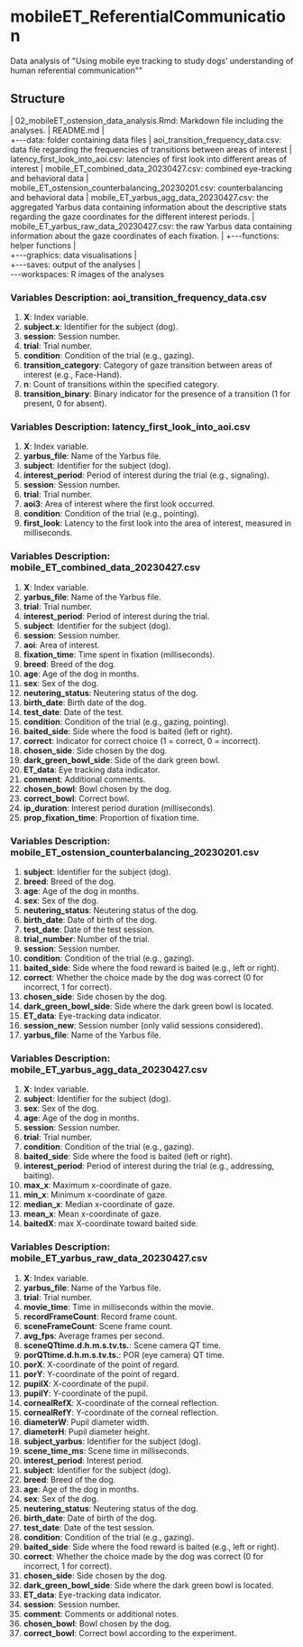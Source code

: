 # mobileET_ReferentialCommunication
Data analysis of "Using mobile eye tracking to study dogs’ understanding of human referential communication""

## Structure
|   02_mobileET_ostension_data_analysis.Rmd: Markdown file including the analyses.
|   README.md
|   
+---data: folder containing data files
|       aoi_transition_frequency_data.csv: data file regarding the frequencies of transitions between areas of interest
|       latency_first_look_into_aoi.csv: latencies of first look into different areas of interest
|       mobile_ET_combined_data_20230427.csv: combined eye-tracking and behavioral data
|       mobile_ET_ostension_counterbalancing_20230201.csv: counterbalancing and behavioral data
|       mobile_ET_yarbus_agg_data_20230427.csv: the aggregated Yarbus data containing information about the descriptive stats regarding the gaze coordinates for the different interest periods.
|       mobile_ET_yarbus_raw_data_20230427.csv: the raw Yarbus data containing information about the gaze coordinates of each fixation.
|
+---functions: helper functions
|       
+---graphics: data visualisations
|       
+---saves: output of the analyses
|       
\---workspaces: R images of the analyses


### Variables Description: aoi_transition_frequency_data.csv

1. **X**: Index variable.
2. **subject.x**: Identifier for the subject (dog).
3. **session**: Session number.
4. **trial**: Trial number.
5. **condition**: Condition of the trial (e.g., gazing).
6. **transition_category**: Category of gaze transition between areas of interest (e.g., Face-Hand).
7. **n**: Count of transitions within the specified category.
8. **transition_binary**: Binary indicator for the presence of a transition (1 for present, 0 for absent).


### Variables Description: latency_first_look_into_aoi.csv

1. **X**: Index variable.
2. **yarbus_file**: Name of the Yarbus file.
3. **subject**: Identifier for the subject (dog).
4. **interest_period**: Period of interest during the trial (e.g., signaling).
5. **session**: Session number.
6. **trial**: Trial number.
7. **aoi3**: Area of interest where the first look occurred.
8. **condition**: Condition of the trial (e.g., pointing).
9. **first_look**: Latency to the first look into the area of interest, measured in milliseconds.


### Variables Description: mobile_ET_combined_data_20230427.csv

1. **X**: Index variable.
2. **yarbus_file**: Name of the Yarbus file.
3. **trial**: Trial number.
4. **interest_period**: Period of interest during the trial.
5. **subject**: Identifier for the subject (dog).
6. **session**: Session number.
7. **aoi**: Area of interest.
8. **fixation_time**: Time spent in fixation (milliseconds).
9. **breed**: Breed of the dog.
10. **age**: Age of the dog in months.
11. **sex**: Sex of the dog.
12. **neutering_status**: Neutering status of the dog.
13. **birth_date**: Birth date of the dog.
14. **test_date**: Date of the test.
15. **condition**: Condition of the trial (e.g., gazing, pointing).
16. **baited_side**: Side where the food is baited (left or right).
17. **correct**: Indicator for correct choice (1 = correct, 0 = incorrect).
18. **chosen_side**: Side chosen by the dog.
19. **dark_green_bowl_side**: Side of the dark green bowl.
20. **ET_data**: Eye tracking data indicator.
21. **comment**: Additional comments.
22. **chosen_bowl**: Bowl chosen by the dog.
23. **correct_bowl**: Correct bowl.
24. **ip_duration**: Interest period duration (milliseconds).
25. **prop_fixation_time**: Proportion of fixation time.


### Variables Description: mobile_ET_ostension_counterbalancing_20230201.csv

1. **subject**: Identifier for the subject (dog).
2. **breed**: Breed of the dog.
3. **age**: Age of the dog in months.
4. **sex**: Sex of the dog.
5. **neutering_status**: Neutering status of the dog.
6. **birth_date**: Date of birth of the dog.
7. **test_date**: Date of the test session.
8. **trial_number**: Number of the trial.
9. **session**: Session number.
10. **condition**: Condition of the trial (e.g., gazing).
11. **baited_side**: Side where the food reward is baited (e.g., left or right).
12. **correct**: Whether the choice made by the dog was correct (0 for incorrect, 1 for correct).
13. **chosen_side**: Side chosen by the dog.
14. **dark_green_bowl_side**: Side where the dark green bowl is located.
15. **ET_data**: Eye-tracking data indicator.
16. **session_new**: Session number (only valid sessions considered).
17. **yarbus_file**: Name of the Yarbus file.


### Variables Description: mobile_ET_yarbus_agg_data_20230427.csv

1. **X**: Index variable.
2. **subject**: Identifier for the subject (dog).
3. **sex**: Sex of the dog.
4. **age**: Age of the dog in months.
5. **session**: Session number.
6. **trial**: Trial number.
7. **condition**: Condition of the trial (e.g., gazing).
8. **baited_side**: Side where the food is baited (left or right).
9. **interest_period**: Period of interest during the trial (e.g., addressing, baiting).
10. **max_x**: Maximum x-coordinate of gaze.
11. **min_x**: Minimum x-coordinate of gaze.
12. **median_x**: Median x-coordinate of gaze.
13. **mean_x**: Mean x-coordinate of gaze.
14. **baitedX**: max X-coordinate toward baited side.


### Variables Description: mobile_ET_yarbus_raw_data_20230427.csv

1. **X**: Index variable.
2. **yarbus_file**: Name of the Yarbus file.
3. **trial**: Trial number.
4. **movie_time**: Time in milliseconds within the movie.
5. **recordFrameCount**: Record frame count.
6. **sceneFrameCount**: Scene frame count.
7. **avg_fps**: Average frames per second.
8. **sceneQTtime.d.h.m.s.tv.ts.**: Scene camera QT time.
9. **porQTtime.d.h.m.s.tv.ts.**: POR (eye camera) QT time.
10. **porX**: X-coordinate of the point of regard.
11. **porY**: Y-coordinate of the point of regard.
12. **pupilX**: X-coordinate of the pupil.
13. **pupilY**: Y-coordinate of the pupil.
14. **cornealRefX**: X-coordinate of the corneal reflection.
15. **cornealRefY**: Y-coordinate of the corneal reflection.
16. **diameterW**: Pupil diameter width.
17. **diameterH**: Pupil diameter height.
18. **subject_yarbus**: Identifier for the subject (dog).
19. **scene_time_ms**: Scene time in milliseconds.
20. **interest_period**: Interest period.
21. **subject**: Identifier for the subject (dog).
22. **breed**: Breed of the dog.
23. **age**: Age of the dog in months.
24. **sex**: Sex of the dog.
25. **neutering_status**: Neutering status of the dog.
26. **birth_date**: Date of birth of the dog.
27. **test_date**: Date of the test session.
28. **condition**: Condition of the trial (e.g., gazing).
29. **baited_side**: Side where the food reward is baited (e.g., left or right).
30. **correct**: Whether the choice made by the dog was correct (0 for incorrect, 1 for correct).
31. **chosen_side**: Side chosen by the dog.
32. **dark_green_bowl_side**: Side where the dark green bowl is located.
33. **ET_data**: Eye-tracking data indicator.
34. **session**: Session number.
35. **comment**: Comments or additional notes.
36. **chosen_bowl**: Bowl chosen by the dog.
37. **correct_bowl**: Correct bowl according to the experiment.

